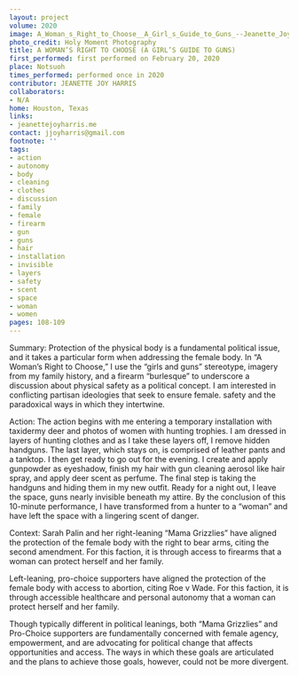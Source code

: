 ```yaml
---
layout: project
volume: 2020
image: A_Woman_s_Right_to_Choose__A_Girl_s_Guide_to_Guns_--Jeanette_Joy_Harris.jpg
photo_credit: Holy Moment Photography
title: A WOMAN’S RIGHT TO CHOOSE (A GIRL’S GUIDE TO GUNS)
first_performed: first performed on February 20, 2020
place: Notsuoh
times_performed: performed once in 2020
contributor: JEANETTE JOY HARRIS
collaborators:
- N/A
home: Houston, Texas
links:
- jeanettejoyharris.me
contact: jjoyharris@gmail.com
footnote: ''
tags:
- action
- autonomy
- body
- cleaning
- clothes
- discussion
- family
- female
- firearm
- gun
- guns
- hair
- installation
- invisible
- layers
- safety
- scent
- space
- woman
- women
pages: 108-109
---
```


Summary:
Protection of the physical body is a fundamental political issue, and it takes a particular form when addressing the female body. In “A Woman’s Right to Choose,” I use the “girls and guns” stereotype, imagery from my family history, and a firearm “burlesque” to underscore a discussion about physical safety as a political concept. I am interested in conflicting partisan ideologies that seek to ensure female. safety and the paradoxical ways in which they intertwine. 

Action:
The action begins with me entering a temporary installation with taxidermy deer and photos of women with hunting trophies. I am dressed in layers of hunting clothes and as I take these layers off, I remove hidden handguns. The last layer, which stays on, is comprised of leather pants and a tanktop. I then get ready to go out for the evening. I create and apply gunpowder as eyeshadow, finish my hair with gun cleaning aerosol like hair spray, and apply deer scent as perfume. The final step is taking the handguns and hiding them in my new outfit.  Ready for a night out, I leave the space, guns nearly invisible beneath my attire.  By the conclusion of this 10-minute performance, I have transformed from a hunter to a “woman” and have left the space with a lingering scent of danger.

Context: 
Sarah Palin and her right-leaning “Mama Grizzlies” have aligned the protection of the female body with the right to bear arms, citing the second amendment. For this faction, it is through access to firearms that a woman can protect herself and her family. 

Left-leaning, pro-choice supporters have aligned the protection of the female body with access to abortion, citing Roe v Wade. For this faction, it is through accessible healthcare and personal autonomy that a woman can protect herself and her family. 

Though typically different in political leanings, both “Mama Grizzlies” and Pro-Choice supporters are fundamentally concerned with female agency, empowerment, and are advocating for political change that affects opportunities and access.  The ways in which these goals are articulated and the plans to achieve those goals, however, could not be more divergent.

